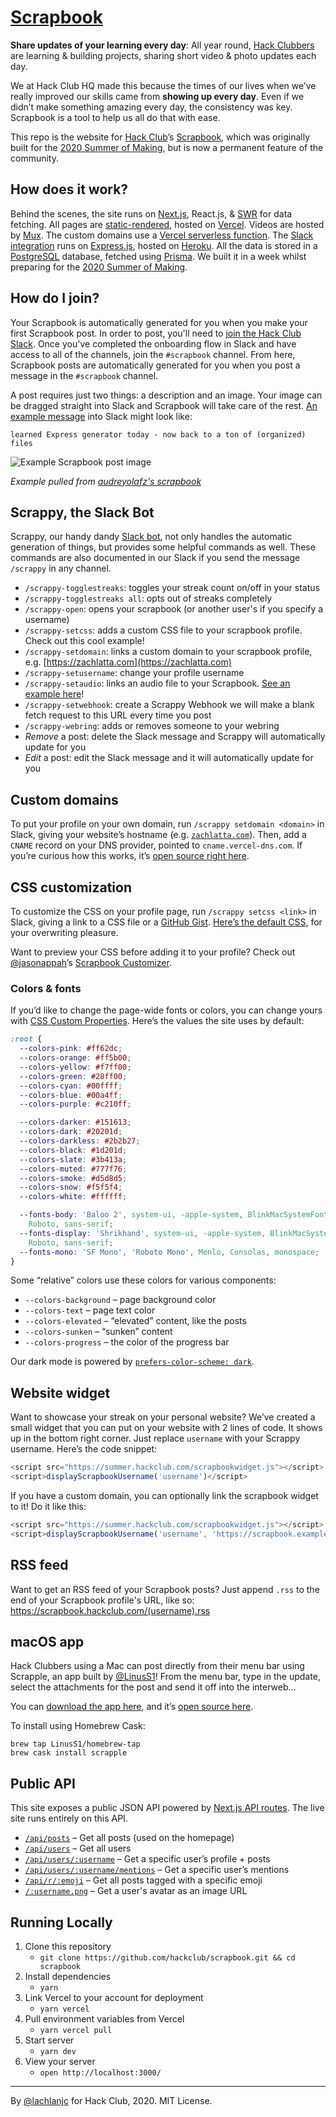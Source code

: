 # [Scrapbook](https://scrapbook.hackclub.com/)

**Share updates of your learning every day**: All year round, [Hack Clubbers](https://hackclub.com/) are learning & building projects, sharing short video & photo updates each day.

We at Hack Club HQ made this because the times of our lives when we’ve really improved our skills came from **showing up every day**. Even if we didn’t make something amazing every day, the consistency was key. Scrapbook is a tool to help us all do that with ease.

This repo is the website for [Hack Club](https://hackclub.com/)’s [Scrapbook](https://scrapbook.hackclub.com/), which was originally built for the [2020 Summer of Making](https://summer.hackclub.com/), but is now a permanent feature of the community.

## How does it work?

Behind the scenes, the site runs on [Next.js](https://nextjs.org), React.js, & [SWR](https://swr.now.sh) for data fetching. All pages are [static-rendered](https://nextjs.org/docs/basic-features/data-fetching#getstaticprops-static-generation), hosted on [Vercel](https://vercel.com). Videos are hosted by [Mux](https://mux.com). The custom domains use a [Vercel serverless function](https://github.com/hackclub/summer-domains). The [Slack integration](https://github.com/hackclub/scrappy) runs on [Express.js](https://expressjs.com), hosted on [Heroku](https://heroku.com). All the data is stored in a [PostgreSQL](https://www.postgresql.org) database, fetched using [Prisma](https://prisma.io). We built it in a week whilst preparing for the [2020 Summer of Making](https://summer.hackclub.com/).

## How do I join?

Your Scrapbook is automatically generated for you when you make your first Scrapbook post. In order to post, you'll need to [join the Hack Club Slack](https://hackclub.com/slack). Once you've completed the onboarding flow in Slack and have access to all of the channels, join the `#scrapbook` channel. From here, Scrapbook posts are automatically generated for you when you post a message in the `#scrapbook` channel.

A post requires just two things: a description and an image. Your image can be dragged straight into Slack and Scrapbook will take care of the rest. [An example message](https://hackclub.slack.com/archives/C01504DCLVD/p1646030307450419) into Slack might look like:

```
learned Express generator today - now back to a ton of (organized) files
```
![Example Scrapbook post image](https://cloud-f8by3gcpv-hack-club-bot.vercel.app/0screenshot_2022-02-27_223754.png)

_Example pulled from [audreyolafz's scrapbook](https://scrapbook.hackclub.com/audreyolafz)_

## Scrappy, the Slack Bot

Scrappy, our handy dandy [Slack bot](https://github.com/hackclub/scrappy), not only handles the automatic generation of things, but provides some helpful commands as well. These commands are also documented in our Slack if you send the message `/scrappy` in any channel.

- `/scrappy-togglestreaks`: toggles your streak count on/off in your status
- `/scrappy-togglestreaks all`: opts out of streaks completely
- `/scrappy-open`: opens your scrapbook (or another user's if you specify a username)
- `/scrappy-setcss`: adds a custom CSS file to your scrapbook profile. Check out this cool example!
- `/scrappy-setdomain`: links a custom domain to your scrapbook profile, e.g. [https://zachlatta.com](https://zachlatta.com)
- `/scrappy-setusername`: change your profile username
- `/scrappy-setaudio`: links an audio file to your Scrapbook. [See an example here](https://scrapbook.hackclub.com/matthew)!
- `/scrappy-setwebhook`: create a Scrappy Webhook we will make a blank fetch request to this URL every time you post
- `/scrappy-webring`: adds or removes someone to your webring
- *Remove* a post: delete the Slack message and Scrappy will automatically update for you
- *Edit* a post: edit the Slack message and it will automatically update for you

## Custom domains

To put your profile on your own domain, run `/scrappy setdomain <domain>` in Slack, giving your website’s hostname (e.g. [`zachlatta.com`](https://zachlatta.com)). Then, add a `CNAME` record on your DNS provider, pointed to `cname.vercel-dns.com`. If you’re curious how this works, it’s [open source right here](http://github.com/hackclub/summer-domains).

## CSS customization

To customize the CSS on your profile page, run `/scrappy setcss <link>` in Slack, giving a link to a CSS file or a [GitHub Gist](https://gist.github.com). [Here’s the default CSS](https://scrapbook.hackclub.com/themes/default.css), for your overwriting pleasure.

Want to preview your CSS before adding it to your profile? Check out [@jasonappah](https://github.com/jasonappah)’s [Scrapbook Customizer](https://scrapbook.hackclub.com/customizer).

### Colors & fonts

If you’d like to change the page-wide fonts or colors, you can change yours with [CSS Custom Properties](https://developer.mozilla.org/en-US/docs/Web/CSS/Using_CSS_variables). Here’s the values the site uses by default:

```css
:root {
  --colors-pink: #ff62dc;
  --colors-orange: #ff5b00;
  --colors-yellow: #f7ff00;
  --colors-green: #28ff00;
  --colors-cyan: #00ffff;
  --colors-blue: #00a4ff;
  --colors-purple: #c210ff;

  --colors-darker: #151613;
  --colors-dark: #20201d;
  --colors-darkless: #2b2b27;
  --colors-black: #1d201d;
  --colors-slate: #3b413a;
  --colors-muted: #777f76;
  --colors-smoke: #d5d8d5;
  --colors-snow: #f5f5f4;
  --colors-white: #ffffff;

  --fonts-body: 'Baloo 2', system-ui, -apple-system, BlinkMacSystemFont, 'Segoe UI',
    Roboto, sans-serif;
  --fonts-display: 'Shrikhand', system-ui, -apple-system, BlinkMacSystemFont, 'Segoe UI',
    Roboto, sans-serif;
  --fonts-mono: 'SF Mono', 'Roboto Mono', Menlo, Consolas, monospace;
}
```

Some “relative” colors use these colors for various components:

- `--colors-background` – page background color
- `--colors-text` – page text color
- `--colors-elevated` – “elevated” content, like the posts
- `--colors-sunken` – “sunken” content
- `--colors-progress` – the color of the progress bar

Our dark mode is powered by [`prefers-color-scheme: dark`](https://developer.mozilla.org/en-US/docs/Web/CSS/@media/prefers-color-scheme).

## Website widget

Want to showcase your streak on your personal website? We’ve created a small widget that you can put on your website with 2 lines of code. It shows up in the bottom right corner. Just replace `username` with your Scrappy username. Here’s the code snippet:

```js
<script src="https://summer.hackclub.com/scrapbookwidget.js"></script>
<script>displayScrapbookUsername('username')</script>
```

If you have a custom domain, you can optionally link the scrapbook widget to it! Do it like this:

```js
<script src="https://summer.hackclub.com/scrapbookwidget.js"></script>
<script>displayScrapbookUsername('username', 'https://scrapbook.example.com')</script>
```

## RSS feed

Want to get an RSS feed of your Scrapbook posts? Just append `.rss` to the end of your Scrapbook profile's URL, like so: https://scrapbook.hackclub.com/(username).rss

## macOS app

Hack Clubbers using a Mac can post directly from their menu bar using Scrapple, an app built by [@LinusS1](https://github.com/LinusS1)! From the menu bar, type in the update, select the attachments for the post and send it off into the interweb…

You can [download the app here](https://github.com/LinusS1/Scrapple/releases), and it’s [open source here](https://github.com/LinusS1/Scrapple).

To install using Homebrew Cask:

```
brew tap LinusS1/homebrew-tap
brew cask install scrapple
```

## Public API

This site exposes a public JSON API powered by [Next.js API routes](https://nextjs.org/docs/api-routes/introduction). The live site runs entirely on this API.

- [`/api/posts`](https://scrapbook.hackclub.com/api/posts) – Get all posts (used on the homepage)
- [`/api/users`](https://scrapbook.hackclub.com/api/users) – Get all users
- [`/api/users/:username`](https://scrapbook.hackclub.com/api/users/zrl) – Get a specific user’s profile + posts
- [`/api/users/:username/mentions`](https://scrapbook.hackclub.com/api/users/sampoder/mentions) – Get a specific user’s mentions
- [`/api/r/:emoji`](https://scrapbook.hackclub.com/api/r/hardware) – Get all posts tagged with a specific emoji
- [`/:username.png`](https://scrapbook.hackclub.com/sampoder.png) – Get a user's avatar as an image URL

## Running Locally

1. Clone this repository
   - `git clone https://github.com/hackclub/scrapbook.git && cd scrapbook`
1. Install dependencies
   - `yarn`
1. Link Vercel to your account for deployment
   - `yarn vercel`
1. Pull environment variables from Vercel
   - `yarn vercel pull`
1. Start server
   - `yarn dev`
1. View your server
   - `open http://localhost:3000/`

---

By [@lachlanjc](https://lachlanjc.com) for Hack Club, 2020. MIT License.
